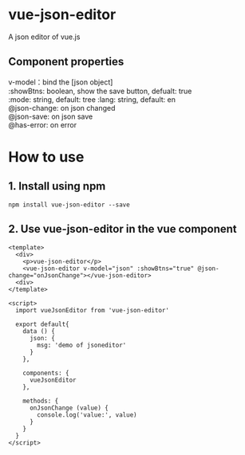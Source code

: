 # vue-json-editor
A json editor of vue.js

## Component properties
v-model：bind the [json object]   
:showBtns: boolean, show the save button, defualt: true   
:mode: string, default: tree
:lang: string, default: en   
@json-change: on json changed   
@json-save: on json save   
@has-error: on error

# How to use
## 1. Install using npm
```
npm install vue-json-editor --save
```
## 2. Use vue-json-editor in the vue component
```vue
<template>
  <div>
    <p>vue-json-editor</p>
    <vue-json-editor v-model="json" :showBtns="true" @json-change="onJsonChange"></vue-json-editor>
  <div>
</template>

<script>
  import vueJsonEditor from 'vue-json-editor'
  
  export default{
    data () {
      json: {
        msg: 'demo of jsoneditor'
      }
    },
    
    components: {
      vueJsonEditor
    },

    methods: {
      onJsonChange (value) {
        console.log('value:', value)
      }
    }
  }
</script>
```
